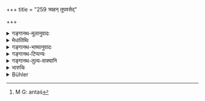 +++
title = "259 त्र्यहन् तूपवसेद्"

+++

<details><summary>गङ्गानथ-मूलानुवादः</summary>

If a man fasts for, three days, and entering the water thrice a dat repeats the ‘Aghamarṣaṇa Hymn’ three times, he becomes absolved from all sins.—(259)
</details>

<details><summary>मेधातिथिः</summary>

**अपो ऽभ्युपयन् जपित्वाघमर्षणम्** इति संबन्धः । अतश्[^३९८] चान्तर्जलं जपसिद्धिः । एवं स्मृत्यन्तरानुग्रहः । अघमर्षणमन्त्रविसेषस् तृच उक्तः (र्व् १०.१९०) ॥ ११.२५९ ॥


[^३९८]:
     M G: antaś
</details>

<details><summary>गङ्गानथ-भाष्यानुवादः</summary>

Construe thus—‘*apobhyupayan aghamarṣanam japitvā*’; whence it follows that the reciting of the hymn is to be done *in water*. This has the support of another *Smṛti* text.

‘*Aghamarṣaṇa*’ is the name of a set of three verses already described above (Ṛgveda, 10.190.1, etc.).—(259)
</details>

<details><summary>गङ्गानथ-टिप्पन्यः</summary>

**(verses 11.259-260)**

These verses are quoted in *Madanapārijāta* (p. 746).
</details>

<details><summary>गङ्गानथ-तुल्य-वाक्यानि</summary>

*Gautama* (24.12).—‘Thrice repeating the *Aghamarṣaṇa* hymn, while
immersed in water one is freed from all sins.’

*Baudhāyana* (3.5.1-6).—‘Now we shall describe the rule of the most holy
*Aghamarṣaṇa*:—One goes to a bathing place and bathes there; dressed in
a pure dress, he shall raise, close to the water, an altar, and
moistening his clothes by one application of water, and filling his hand
once with water, he shall recite the *Aghamarṣaṇa* hymn privately. He
shall repeat it one hundred times in the morning, one hundred times at
midday, and one hundred times, or an unlimited number of times in the
afternoon. When the stars have appeared, he shall partake of gruel
prepared of one handful of barley. After seven days and nights of this
course, he is freed from all minor sins, committed intentionally or
unintentionally; after twelve days and nights, from all other sins,
except the *Mahāpātakas*; after twenty-one days he overcomes even these
latter and conquers them.’

*Vaśiṣṭha* (26.8).—‘Plunging into water, he may thrice recite the
*Aghamarṣaṇa*. Manu has declared that the effect of this is the same as
that of joining in the final bath of the *Āśvamedha*.’

*Yājñavalkya* (3.302).—‘The slayer of a Brāhmaṇa, having fasted for
three days and having recited, in water, the *Agha* *marṣaṇa* hymn, and
giving a milch cow, becomes purified.’
</details>

<details><summary>भारुचिः</summary>

अल्पत्वाच् चास्य प्रायश्चित्तस्याश्रद्दधानानां प्रवृत्त्यर्थम् इदम् आह ।
</details>

<details><summary>Bühler</summary>

260	But if (a man) fasts during three days, bathing thrice a day, and muttering (in the water the hymn seen by) Aghamarshana, he is (likewise) freed from all sins causing loss of caste.
</details>
